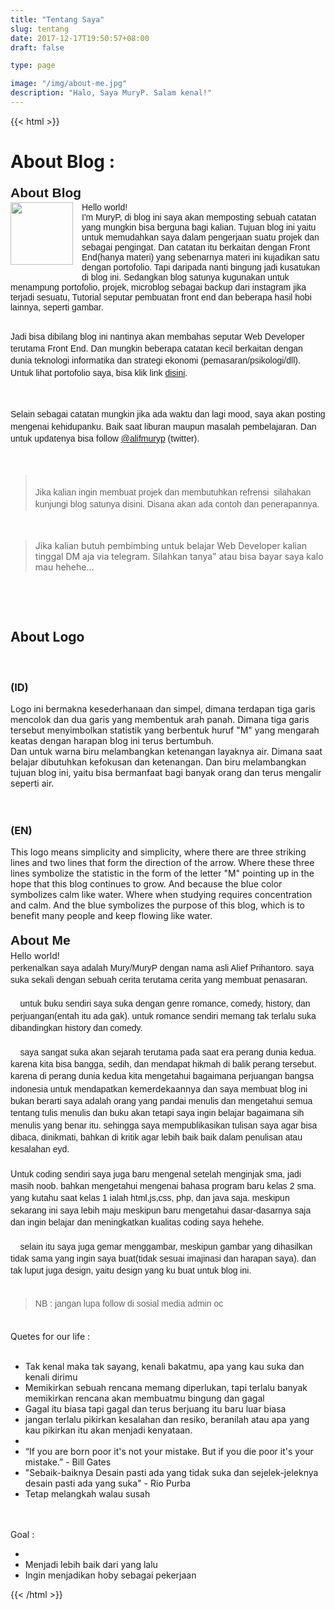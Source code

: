 ```yaml
---
title: "Tentang Saya"
slug: tentang
date: 2017-12-17T19:50:57+08:00
draft: false

type: page

image: "/img/about-me.jpg"
description: "Halo, Saya MuryP. Salam kenal!"
---
```


{{< html >}}
<h1>
About Blog :</h1>
<h2 style="line-height: 1.38; margin-bottom: 0pt; margin-top: 0pt; text-align: left;"><span style="font-family: &quot;arial&quot;; vertical-align: baseline; white-space: pre-wrap;">About Blog</span></h2>
<div class="separator" style="clear: both; text-align: center;">
<a href="https://1.bp.blogspot.com/-ItqsWwZOvp0/XTBMHbyrH9I/AAAAAAAAEYI/uoF_ZBbe2GgZ8r4phdp1AlRHA2Bq0jZbQCLcBGAs/s1600/1562115832012.png" style="clear: left; float: left; margin-bottom: 1em; margin-right: 1em;"><img border="0" height="100px" src="https://1.bp.blogspot.com/-ItqsWwZOvp0/XTBMHbyrH9I/AAAAAAAAEYI/uoF_ZBbe2GgZ8r4phdp1AlRHA2Bq0jZbQCLcBGAs/s200/1562115832012.png" width="100px" /></a></div>
<div><span style="font-family: arial; white-space: pre-wrap;">Hello world!</span></div><div><span style="font-family: arial; white-space: pre-wrap;">I'm MuryP, di blog ini saya akan memposting sebuah catatan yang mungkin bisa berguna bagi kalian. Tujuan blog ini yaitu untuk memudahkan saya dalam pengerjaan suatu projek dan sebagai pengingat. Dan catatan itu berkaitan dengan Front End(hanya materi) yang sebenarnya materi ini kujadikan satu dengan portofolio. Tapi daripada nanti bingung jadi kusatukan di blog ini. Sedangkan blog satunya kugunakan untuk menampung portofolio, projek, microblog sebagai backup dari instagram jika terjadi sesuatu, Tutorial seputar pembuatan front end dan beberapa hasil hobi lainnya, seperti gambar. </span></div><div><span style="font-family: arial; white-space: pre-wrap;"><br /></span></div><div dir="ltr" style="line-height: 1.38; margin-bottom: 0pt; margin-top: 0pt;"><p style="text-align: left;"><span style="font-family: arial;"><span style="white-space: pre-wrap;">Jadi bisa dibilang blog ini nantinya akan membahas seputar Web Developer terutama Front End. Dan mungkin beberapa catatan kecil berkaitan dengan dunia teknologi informatika dan strategi ekonomi (pemasaran/psikologi/dll). Untuk lihat portofolio saya, bisa klik link <a href="https://murypstudio.my.id" target="_blank">disini</a>.</span></span></p><p style="text-align: left;"><span style="font-family: arial;"><span style="white-space: pre-wrap;"><br /></span></span></p><p style="text-align: left;"><span style="font-family: arial;"><span style="white-space: pre-wrap;">Selain sebagai catatan mungkin jika ada waktu dan lagi mood, saya akan posting mengenai kehidupanku. Baik saat liburan maupun masalah pembelajaran. Dan untuk updatenya bisa follow <a href="https://twitter.com/alifmuryp" rel="nofollow" target="_blank">@alifmuryp</a> (twitter).</span></span></p><p style="text-align: left;"><span style="font-family: arial;"><span style="white-space: pre-wrap;"><br /></span></span></p><span style="font-family: arial;"><span style="white-space: pre-wrap;"><blockquote>
Jika kalian ingin membuat projek dan membutuhkan refrensi  silahakan kunjungi blog satunya disini. Disana akan ada contoh dan penerapannya.</blockquote><p>&nbsp;</p></span></span></div><blockquote>Jika kalian butuh pembimbing untuk belajar Web Developer kalian tinggal DM aja via telegram. Silahkan tanya" atau bisa bayar saya kalo mau hehehe...</blockquote><p>&nbsp;</p>
<div><br /></div><h2 style="text-align: left;">About Logo</h2><div><div><b><br /></b></div><h3 style="text-align: left;"><b>(ID)</b></h3><div>Logo ini bermakna kesederhanaan dan simpel, dimana terdapan tiga garis mencolok dan dua garis yang membentuk arah panah. Dimana tiga garis tersebut menyimbolkan statistik yang berbentuk huruf "M" yang mengarah keatas dengan harapan blog ini terus bertumbuh.&nbsp;</div><div>Dan untuk warna biru melambangkan ketenangan layaknya air. Dimana saat belajar dibutuhkan kefokusan dan ketenangan. Dan biru melambangkan tujuan blog ini, yaitu bisa bermanfaat bagi banyak orang dan terus mengalir seperti air.</div></div><div><br /></div><div><br /></div><h3 style="text-align: left;"><b>(EN)</b></h3><div>This logo means simplicity and simplicity, where there are three striking lines and two lines that form the direction of the arrow. Where these three lines symbolize the statistic in the form of the letter "M" pointing up in the hope that this blog continues to grow. And because the blue color symbolizes calm like water. Where when studying requires concentration and calm. And the blue symbolizes the purpose of this blog, which is to benefit many people and keep flowing like water.</div><br />
<h2 style="line-height: 1.38; margin-bottom: 0pt; margin-top: 0pt; text-align: left;"><span style="font-family: &quot;arial&quot;; vertical-align: baseline; white-space: pre-wrap;"><b>About Me</b></span></h2><div style="line-height: 1.38; margin-bottom: 0pt; margin-top: 0pt; text-align: left;">Hello world!&nbsp;</div><div dir="ltr" style="line-height: 1.38; margin-bottom: 0pt; margin-top: 0pt;"><span style="font-family: &quot;arial&quot;; vertical-align: baseline; white-space: pre-wrap;">perkenalkan saya adalah Mury/MuryP dengan nama asli Alief Prihantoro. saya suka sekali dengan sebuah cerita terutama cerita yang membuat penasaran.</span></div><div dir="ltr" style="line-height: 1.38; margin-bottom: 0pt; margin-top: 0pt;"><span style="font-family: &quot;arial&quot;; vertical-align: baseline; white-space: pre-wrap;"><br /></span></div>
<div dir="ltr" style="line-height: 1.38; margin-bottom: 0pt; margin-top: 0pt;">
<span style="font-family: &quot;arial&quot;; vertical-align: baseline; white-space: pre-wrap;">&nbsp;&nbsp;&nbsp; </span><span style="font-family: &quot;arial&quot;; vertical-align: baseline; white-space: pre-wrap;">untuk buku sendiri saya suka dengan genre romance, comedy, history, dan perjuangan(entah itu ada gak). untuk romance sendiri memang tak terlalu suka </span><span style="font-family: arial; white-space: pre-wrap;">dibandingkan history dan comedy.</span></div><div dir="ltr" style="line-height: 1.38; margin-bottom: 0pt; margin-top: 0pt;"><span style="font-family: &quot;arial&quot;; vertical-align: baseline; white-space: pre-wrap;"><br /></span></div>
<div dir="ltr" style="line-height: 1.38; margin-bottom: 0pt; margin-top: 0pt;">
<span style="font-family: &quot;arial&quot;; vertical-align: baseline; white-space: pre-wrap;">&nbsp;&nbsp;&nbsp; </span><span style="font-family: &quot;arial&quot;; vertical-align: baseline; white-space: pre-wrap;">saya sangat suka akan sejarah terutama pada saat era perang dunia kedua. karena kita bisa bangga, sedih, dan mendapat hikmah di balik perang tersebut. karena di perang dunia kedua kita mengetahui bagaimana perjuangan bangsa indonesia untuk mendapatkan </span><span style="vertical-align: baseline;">kemerdekaannya&nbsp;</span><span style="font-family: arial; white-space: pre-wrap;">dan saya membuat blog ini bukan berarti saya adalah orang yang pandai menulis dan mengetahui semua tentang tulis menulis dan buku akan tetapi saya ingin belajar bagaimana sih menulis yang benar itu. sehingga saya mempublikasikan tulisan saya agar bisa dibaca, dinikmati, bahkan di kritik agar lebih baik baik dalam penulisan atau kesalahan eyd.</span></div><div dir="ltr" style="line-height: 1.38; margin-bottom: 0pt; margin-top: 0pt;"><span style="font-family: arial; white-space: pre-wrap;"><br /></span></div><div dir="ltr" style="line-height: 1.38; margin-bottom: 0pt; margin-top: 0pt;">U<span style="font-family: arial; white-space: pre-wrap;">ntuk coding sendiri saya juga baru mengenal setelah menginjak sma, jadi masih noob. bahkan mengetahui mengenai bahasa program baru kelas 2 sma. yang kutahu saat kelas 1 ialah html,js,css, php, dan java saja. meskipun sekarang ini saya lebih maju meskipun baru mengetahui dasar-dasarnya saja dan ingin belajar dan meningkatkan kualitas coding saya hehehe.</span></div><div dir="ltr" style="line-height: 1.38; margin-bottom: 0pt; margin-top: 0pt;"><span style="font-family: arial; white-space: pre-wrap;"><br /></span></div>
<div dir="ltr" style="line-height: 1.38; margin-bottom: 0pt; margin-top: 0pt;">
<span style="font-family: &quot;arial&quot;; vertical-align: baseline; white-space: pre-wrap;">&nbsp;&nbsp;&nbsp; </span><span style="font-family: &quot;arial&quot;; vertical-align: baseline; white-space: pre-wrap;">selain itu saya juga gemar menggambar, meskipun gambar yang dihasilkan tidak sama yang ingin saya buat(tidak sesuai imajinasi dan harapan saya). dan tak luput juga design, yaitu design yang ku buat untuk blog ini.</span></div><div dir="ltr" style="line-height: 1.38; margin-bottom: 0pt; margin-top: 0pt;"><span style="font-family: arial;"><span style="white-space: pre-wrap;"><br /></span></span>
<blockquote class="tr_bq">
<span style="font-family: &quot;arial&quot;; vertical-align: baseline; white-space: pre-wrap;">NB : jangan lupa follow di sosial media admin oc</span></blockquote>
</div>
<div dir="ltr" style="line-height: 1.38; margin-bottom: 0pt; margin-top: 0pt;">
<span style="font-family: &quot;arial&quot;; vertical-align: baseline; white-space: pre-wrap;"><br /></span></div>
<div>
Quetes for our life :<br />
<br />
<ul>
<li>Tak kenal maka tak sayang, kenali bakatmu, apa yang kau suka dan&nbsp; kenali dirimu</li>
<li>Memikirkan sebuah rencana memang diperlukan, tapi terlalu banyak memikirkan rencana akan membuatmu bingung dan gagal</li>
<li>Gagal itu biasa tapi gagal dan terus berjuang itu baru luar biasa</li>
<li>jangan terlalu pikirkan kesalahan dan resiko, beranilah atau apa yang kau pikirkan itu akan menjadi kenyataan.</li><li></li><li>“If you are born poor it's not your mistake. But if you die poor it's your mistake.” - Bill Gates&nbsp;</li><li>"Sebaik-baiknya Desain pasti ada yang tidak suka dan sejelek-jeleknya desain pasti ada yang suka" - Rio Purba</li><li>Tetap melangkah walau susah</li>
</ul>
<br />
<br />
Goal :<br />
<ul>
<li></li><li>Menjadi lebih baik dari yang lalu</li><li>Ingin menjadikan hoby sebagai pekerjaan</li>
</ul>
</div>

{{< /html >}}